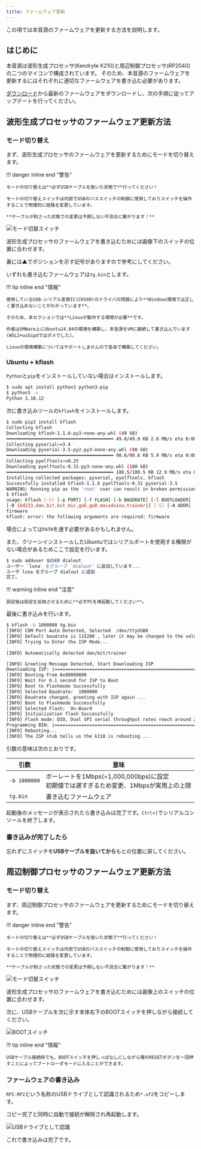 ```yaml
---
title: ファームウェア更新
---
```


この項では本音源のファームウェアを更新する方法を説明します。

## はじめに

本音源は波形生成プロセッサ(Kendryte K210)と周辺制御プロセッサ(RP2040)の二つのマイコンで構成されています。
そのため、本音源のファームウェアを更新するにはそれぞれに適切なファームウェアを書き込む必要があります。

[ダウンロード](download.md)から最新のファームウェアをダウンロードし、次の手順に従ってアップデートを行ってください。

## 波形生成プロセッサのファームウェア更新方法

### モード切り替え

まず、波形生成プロセッサのファームウェアを更新するためにモードを切り替えます。

!!! danger inline end "警告"

    モードの切り替えは**必ずUSBケーブルを抜いた状態で**行ってください！

    モードの切り替えスイッチは内部でUSBのバススイッチの制御に使用しておりスイッチを操作することで物理的に経路を変更しています。

    **ケーブルが刺さった状態での変更は予期しない不具合に繋がります！**


![モード切替スイッチ](img/mode_sw.jpg)

波形生成プロセッサのファームウェアを書き込むためには画像下のスイッチの位置に合わせます。

裏には▲でポジションを示す記号がありますので参考にしてください。

いずれも書き込むファームウェアは`tg.bin`とします。

!!! tip inline end "情報"

    使用しているUSB-シリアル変換IC(CH340)のドライバの問題により**Windows環境では正しく書き込めないことがわかっています**。

    そのため、本セクションでは**Linuxが動作する環境が必要**です。

    作者はVMWare上にUbuntu24.04の環境を構築し、本音源をVMに接続して書き込んでいます(WSL2+usbipdではダメでした)。
    
    Linuxの環境構築についてはサポートしませんので各自で構築してください。

### Ubuntu + kflash

`Python`と`pip`をインストールしていない場合はインストールします。

```bash
$ sudo apt install python3 python3-pip
$ python3 -v
Python 3.10.12
```

次に書き込みツールの`kflash`をインストールします。

```bash
$ sudo pip3 install kflash
Collecting kflash
Downloading kflash-1.1.6-py3-none-any.whl (49 kB)
━━━━━━━━━━━━━━━━━━━━━━━━━━━━━━━━━━━━━━━━ 49.0/49.0 KB 2.6 MB/s eta 0:00:00
Collecting pyserial>=3.4
Downloading pyserial-3.5-py2.py3-none-any.whl (90 kB)
━━━━━━━━━━━━━━━━━━━━━━━━━━━━━━━━━━━━━━━━ 90.6/90.6 KB 5.9 MB/s eta 0:00:00
Collecting pyelftools>=0.25
Downloading pyelftools-0.31-py3-none-any.whl (180 kB)
━━━━━━━━━━━━━━━━━━━━━━━━━━━━━━━━━━━━━━━━ 180.5/180.5 KB 12.9 MB/s eta 0:00:00
Installing collected packages: pyserial, pyelftools, kflash
Successfully installed kflash-1.1.6 pyelftools-0.31 pyserial-3.5
WARNING: Running pip as the 'root' user can result in broken permissions and conflicting behaviour with the system package manager. It is recommended to use a virtual environment instead: https://pip.pypa.io/warnings/venv
$ kflash
usage: kflash [-h] [-p PORT] [-f FLASH] [-b BAUDRATE] [-l BOOTLOADER] [-e] [-k KEY] [-v] [--verbose] [-t] [-n] [-s]
[-B {kd233,dan,bit,bit_mic,goE,goD,maixduino,trainer}] [-S] [-A ADDR] [-L LENGTH] [-i IOMODE]
firmware
kflash: error: the following arguments are required: firmware
```

場合によっては`PATH`を通す必要があるかもしれません。

また、クリーンインストールしたUbuntuではシリアルポートを使用する権限がない場合があるためここで設定を行います。

```bash
$ sudo adduser $USER dialout
ユーザー `luna' をグループ `dialout' に追加しています...
ユーザ luna をグループ dialout に追加
完了。
```
!!! warning inline end "注意"

    設定後は設定を反映させるために**必ずPCを再起動してください**。

最後に書き込みを行います。

```bash
$ kflash -b 1000000 tg.bin 
[INFO] COM Port Auto Detected, Selected  /dev/ttyUSB0 
[INFO] Default baudrate is 115200 , later it may be changed to the value you set. 
[INFO] Trying to Enter the ISP Mode... 
.
[INFO] Automatically detected dan/bit/trainer 

[INFO] Greeting Message Detected, Start Downloading ISP 
Downloading ISP: |==============================================================| 100.0% 10kiB/s
[INFO] Booting From 0x80000000 
[INFO] Wait For 0.1 second for ISP to Boot 
[INFO] Boot to Flashmode Successfully 
[INFO] Selected Baudrate:  1000000 
[INFO] Baudrate changed, greeting with ISP again ...  
[INFO] Boot to Flashmode Successfully 
[INFO] Selected Flash:  On-Board 
[INFO] Initialization flash Successfully 
[INFO] Flash mode: DIO, Dual SPI serial throughput rates reach around 20 Mbps 
Programming BIN: |==============================================================|  100.0% 47kiB/s
[INFO] Rebooting... 
[INFO] The ISP stub tells us the k210 is rebooting ... 
```

引数の意味は次のとおりです。

| 引数         | 意味                                                                                      | 
| ----------   | ----------------------------------------------------------------------------------------- | 
| `-b 1000000` | ボーレートを1Mbps(=1,000,000bps)に設定<br>初期値では遅すぎるため変更、1Mbpsが実用上の上限 | 
| `tg.bin`     | 書き込むファームウェア                                                                    | 

起動後のメッセージが表示されたら書き込みは完了です。`Ctrl+]`でシリアルコンソールを終了します。

### 書き込みが完了したら

忘れずにスイッチを**USBケーブルを抜いてから**もとの位置に戻してください。

## 周辺制御プロセッサのファームウェア更新方法

### モード切り替え

まず、周辺制御プロセッサのファームウェアを更新するためにモードを切り替えます。

!!! danger inline end "警告"

    モードの切り替えは**必ずUSBケーブルを抜いた状態で**行ってください！

    モードの切り替えスイッチは内部でUSBのバススイッチの制御に使用しておりスイッチを操作することで物理的に経路を変更しています。

    **ケーブルが刺さった状態での変更は予期しない不具合に繋がります！**


![モード切替スイッチ](img/mode_sw.jpg)

波形生成プロセッサのファームウェアを書き込むためには画像上のスイッチの位置に合わせます。

次に、USBケーブルを次に示す本体右下のBOOTスイッチを押しながら接続してください。

![BOOTスイッチ](img/boot_sw.jpg)

!!! tip inline end "情報"

    USBケーブル接続時でも、BOOTスイッチを押しっぱなしにしながら隣のRESETボタンを一回押すことによってブートローダモードに入ることができます。

### ファームウェアの書き込み

`RPI-RP2`という名称のUSBドライブとして認識されるため`*.uf2`をコピーします。

コピー完了と同時に自動で接続が解除され再起動します。

![USBドライブとして認識](img/pp_explorer.png)

これで書き込みは完了です。